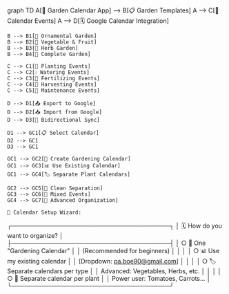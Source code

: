 graph TD
    A[🌱 Garden Calendar App] --> B[📋 Garden Templates]
    A --> C[📅 Calendar Events]
    A --> D[🗓️ Google Calendar Integration]
    
    B --> B1[🌸 Ornamental Garden]
    B --> B2[🥕 Vegetable & Fruit]
    B --> B3[🌿 Herb Garden]
    B --> B4[🌺 Complete Garden]
    
    C --> C1[🌱 Planting Events]
    C --> C2[💧 Watering Events]
    C --> C3[🌿 Fertilizing Events]
    C --> C4[🌾 Harvesting Events]
    C --> C5[🔧 Maintenance Events]
    
    D --> D1[📤 Export to Google]
    D --> D2[📥 Import from Google]
    D --> D3[🔄 Bidirectional Sync]
    
    D1 --> GC1[📋 Select Calendar]
    D2 --> GC1
    D3 --> GC1
    
    GC1 --> GC2[🌱 Create Gardening Calendar]
    GC1 --> GC3[📊 Use Existing Calendar]
    GC1 --> GC4[🏷️ Separate Plant Calendars]
    
    GC2 --> GC5[🎯 Clean Separation]
    GC3 --> GC6[🔄 Mixed Events]
    GC4 --> GC7[🌿 Advanced Organization]

    🌱 Calendar Setup Wizard:
┌─────────────────────────────────────┐
│ 🗓️ How do you want to organize?     │
├─────────────────────────────────────┤
│ ○ 🌱 One "Gardening Calendar"       │
│   (Recommended for beginners)       │
│                                     │
│ ○ 📊 Use my existing calendar       │
│   [Dropdown: pa.boe90@gmail.com]    │
│                                     │
│ ○ 🏷️ Separate calendars per type    │
│   Advanced: Vegetables, Herbs, etc. │
│                                     │
│ ○ 🌿 Separate calendar per plant    │
│   Power user: Tomatoes, Carrots...  │
└─────────────────────────────────────┘